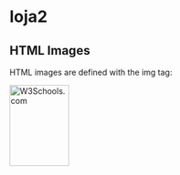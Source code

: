 # loja2
 <!DOCTYPE html>
 <html>
 <body>

 <h2>HTML Images</h2>
<p>HTML images are defined with the img tag:</p>

<img 
  src="w3schools.jpg" alt="W3Schools.com" width="104" height="142">

</body>
</html>
